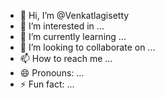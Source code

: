 - 👋 Hi, I’m @Venkatlagisetty
- 👀 I’m interested in ...
- 🌱 I’m currently learning ...
- 💞️ I’m looking to collaborate on ...
- 📫 How to reach me ...
- 😄 Pronouns: ...
- ⚡ Fun fact: ...

<!---
Venkatlagisetty/Venkatlagisetty is a ✨ special ✨ repository because its `README.md` (this file) appears on your GitHub profile.
You can click the Preview link to take a look at your changes.
--->
